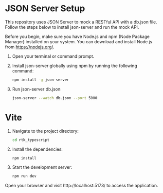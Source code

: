 # JSON Server Setup

This repository uses JSON Server to mock a RESTful API with a db.json file. Follow the steps below to install json-server and run the mock API.

Before you begin, make sure you have Node.js and npm (Node Package Manager) installed on your system. You can download and install Node.js from https://nodejs.org/.

1. Open your terminal or command prompt.

2. Install json-server globally using npm by running the following command:
   ```bash
   npm install -g json-server

3. Run json-server db.json
   ```bash
   json-server --watch db.json --port 5000

# Vite
1. Navigate to the project directory:
   ```bash
   cd rtk_typescript
3. Install the dependencies:
   ```bash
   npm install
2. Start the development server:
   ```bash
   npm run dev
Open your browser and visit http://localhost:5173/ to access the application.
